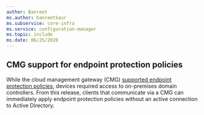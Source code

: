 ```yaml
---
author: Banreet
ms.author: banreetkaur
ms.subservice: core-infra
ms.service: configuration-manager
ms.topic: include
ms.date: 06/25/2020
---
```


## <a name="bkmk_epcmg"></a> CMG support for endpoint protection policies

<!--4773948-->

While the cloud management gateway (CMG) [supported endpoint protection policies](../../../../clients/manage/cmg/supported-configurations.md#bkmk_note1), devices required access to on-premises domain controllers.<!-- 4350561 --> From this release, clients that communicate via a CMG can immediately apply endpoint protection policies without an active connection to Active Directory.
